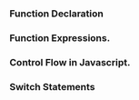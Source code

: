 ### Function Declaration

### Function Expressions.

### Control Flow in Javascript.

### Switch Statements